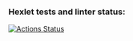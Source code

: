### Hexlet tests and linter status:
[![Actions Status](https://github.com/maryshtd/frontend-project-lvl2/workflows/hexlet-check/badge.svg)](https://github.com/maryshtd/frontend-project-lvl2/actions)